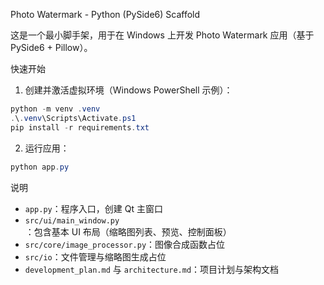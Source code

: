 Photo Watermark - Python (PySide6) Scaffold

这是一个最小脚手架，用于在 Windows 上开发 Photo Watermark 应用（基于 PySide6 + Pillow）。

快速开始
1. 创建并激活虚拟环境（Windows PowerShell 示例）：

```powershell
python -m venv .venv
.\.venv\Scripts\Activate.ps1
pip install -r requirements.txt
```

2. 运行应用：

```powershell
python app.py
```

说明
- `app.py`：程序入口，创建 Qt 主窗口
- `src/ui/main_window.py`：包含基本 UI 布局（缩略图列表、预览、控制面板）
- `src/core/image_processor.py`：图像合成函数占位
- `src/io`：文件管理与缩略图生成占位
- `development_plan.md` 与 `architecture.md`：项目计划与架构文档


